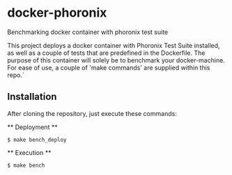 # docker-phoronix
Benchmarking docker container with phoronix test suite

This project deploys a docker container with Phoronix Test Suite installed, as well as a couple of tests that are predefined in the Dockerfile.
The purpose of this container will solely be to benchmark your docker-machine.  
For ease of use, a couple of 'make commands' are supplied within this repo.` 

## Installation


After cloning the repository, just execute these commands:

** Deployment **  

```
$ make bench_deploy
```


**  Execution **

```
$ make bench
```
